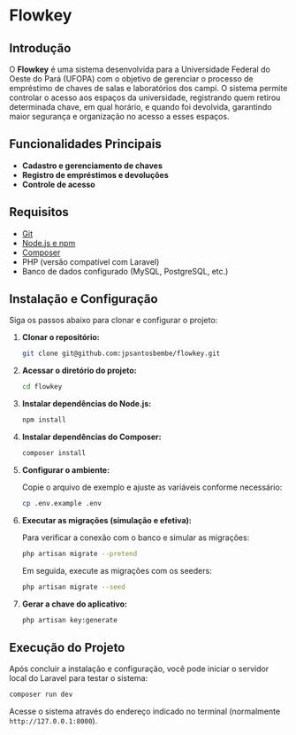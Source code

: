 # Flowkey

## Introdução

O **Flowkey** é uma sistema desenvolvida para a Universidade Federal do Oeste do Pará (UFOPA) com o objetivo de gerenciar o processo de empréstimo de chaves de salas e laboratórios dos campi. O sistema permite controlar o acesso aos espaços da universidade, registrando quem retirou determinada chave, em qual horário, e quando foi devolvida, garantindo maior segurança e organização no acesso a esses espaços.

## Funcionalidades Principais

- **Cadastro e gerenciamento de chaves**
- **Registro de empréstimos e devoluções**
- **Controle de acesso**

## Requisitos

- [Git](https://git-scm.com/)
- [Node.js e npm](https://nodejs.org/)
- [Composer](https://getcomposer.org/)
- PHP (versão compatível com Laravel)
- Banco de dados configurado (MySQL, PostgreSQL, etc.)

## Instalação e Configuração

Siga os passos abaixo para clonar e configurar o projeto:

1. **Clonar o repositório:**

   ```bash
   git clone git@github.com:jpsantosbembe/flowkey.git
   ```

2. **Acessar o diretório do projeto:**

   ```bash
   cd flowkey
   ```

3. **Instalar dependências do Node.js:**

   ```bash
   npm install
   ```

4. **Instalar dependências do Composer:**

   ```bash
   composer install
   ```

5. **Configurar o ambiente:**

   Copie o arquivo de exemplo e ajuste as variáveis conforme necessário:

   ```bash
   cp .env.example .env
   ```

6. **Executar as migrações (simulação e efetiva):**

   Para verificar a conexão com o banco e simular as migrações:

   ```bash
   php artisan migrate --pretend
   ```

   Em seguida, execute as migrações com os seeders:

   ```bash
   php artisan migrate --seed
   ```

7. **Gerar a chave do aplicativo:**

   ```bash
   php artisan key:generate
   ```

## Execução do Projeto

Após concluir a instalação e configuração, você pode iniciar o servidor local do Laravel para testar o sistema:

```bash
composer run dev
```

Acesse o sistema através do endereço indicado no terminal (normalmente `http://127.0.0.1:8000`).

